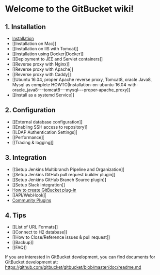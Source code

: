 Welcome to the GitBucket wiki!
====

## 1. Installation

 * [Installation](https://github.com/gitbucket/gitbucket#installation)
 * [[Installation on Mac]]
 * [[Installation on IIS with Tomcat]]
 * [[Installation using Docker|Docker]]
 * [[Deployment to JEE and Servlet containers]]
 * [[Reverse proxy with Nginx]]
 * [[Reverse proxy with Apache]]
 * [[Reverse proxy with Caddy]]
 * [[Ubuntu 16.04, proper Apache reverse proxy, Tomcat8, oracle Java8, Mysql as complete HOWTO|Installation-on-ubuntu-16.04-with-oracle_java8---tomcat8---mysql---proper-apache_proxy]]
 * [[Install as a systemd Service]]

## 2. Configuration

 * [[External database configuration]]
 * [[Enabling SSH access to repository]]
 * [[LDAP Authentication Settings]]
 * [[Performance]]
 * [[Tracing & logging]]

## 3. Integration

 * [[Setup Jenkins Multibranch Pipeline and Organization]]
 * [[Setup Jenkins GitHub pull request builder plugin]]
 * [[Setup Jenkins GitHub Branch Source plugin]]
 * [[Setup Slack Integration]]
 * [How to create GitBucket plug-in](https://gitbucket.github.io/gitbucket-news/gitbucket/2015/06/29/how-to-create-plugin.html)
 * [[API/WebHook]]
 * [Community Plugins](http://gitbucket-plugins.github.io/)

## 4. Tips

 * [[List of URL Formats]]
 * [[Connect to H2 database]]
 * [[How to Close/Reference issues & pull request]]
 * [[Backup]]
 * [[FAQ]]

If you are interested in GitBucket development, you can find documents for GitBucket development at: https://github.com/gitbucket/gitbucket/blob/master/doc/readme.md